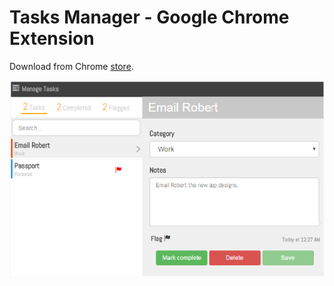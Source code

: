 # Tasks Manager - Google Chrome Extension

Download from Chrome [store](https://chrome.google.com/webstore/detail/tasks-manager/inmocoeodcfamnicldigkljmmecgbpcm "Download").


![alt text](tasks-manager.png "Screenshot")
